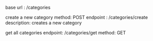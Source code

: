 base url : /categories

create a new category
    method: POST
    endpoint : /categories/create
    description: creates a new category 



get all categories
    endpoint: /categories/get
    method: GET
